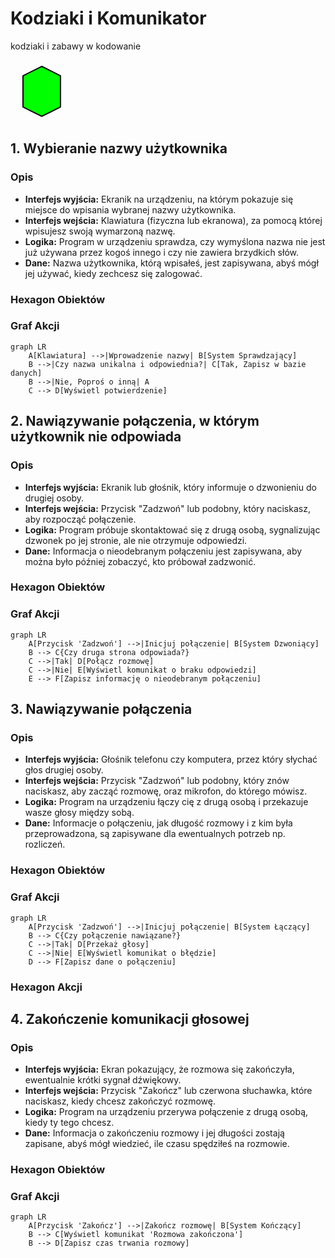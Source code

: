 # Kodziaki i Komunikator

kodziaki i zabawy w kodowanie


<svg width="100" height="100" viewBox="0 0 100 100" xmlns="http://www.w3.org/2000/svg">
  <!-- Sześciokąt o środku w punkcie (50,50) i promieniu 40 -->
  <polygon points="
    50,10
    80,25
    80,75
    50,90
    20,75
    20,25
  " fill="lime" stroke="black" stroke-width="2"/>
</svg>


## 1. Wybieranie nazwy użytkownika

### Opis
   - **Interfejs wyjścia:** Ekranik na urządzeniu, na którym pokazuje się miejsce do wpisania wybranej nazwy użytkownika.
   - **Interfejs wejścia:** Klawiatura (fizyczna lub ekranowa), za pomocą której wpisujesz swoją wymarzoną nazwę.
   - **Logika:** Program w urządzeniu sprawdza, czy wymyślona nazwa nie jest już używana przez kogoś innego i czy nie zawiera brzydkich słów.
   - **Dane:** Nazwa użytkownika, którą wpisałeś, jest zapisywana, abyś mógł jej używać, kiedy zechcesz się zalogować.


### Hexagon Obiektów


### Graf Akcji
```mermaid
graph LR
    A[Klawiatura] -->|Wprowadzenie nazwy| B[System Sprawdzający]
    B -->|Czy nazwa unikalna i odpowiednia?| C[Tak, Zapisz w bazie danych]
    B -->|Nie, Poproś o inną| A
    C --> D[Wyświetl potwierdzenie]
```



## 2. Nawiązywanie połączenia, w którym użytkownik nie odpowiada

### Opis
   - **Interfejs wyjścia:** Ekranik lub głośnik, który informuje o dzwonieniu do drugiej osoby.
   - **Interfejs wejścia:** Przycisk "Zadzwoń" lub podobny, który naciskasz, aby rozpocząć połączenie.
   - **Logika:** Program próbuje skontaktować się z drugą osobą, sygnalizując dzwonek po jej stronie, ale nie otrzymuje odpowiedzi.
   - **Dane:** Informacja o nieodebranym połączeniu jest zapisywana, aby można było później zobaczyć, kto próbował zadzwonić.


### Hexagon Obiektów


### Graf Akcji
```mermaid
graph LR
    A[Przycisk 'Zadzwoń'] -->|Inicjuj połączenie| B[System Dzwoniący]
    B --> C{Czy druga strona odpowiada?}
    C -->|Tak| D[Połącz rozmowę]
    C -->|Nie| E[Wyświetl komunikat o braku odpowiedzi]
    E --> F[Zapisz informację o nieodebranym połączeniu]
```


## 3. Nawiązywanie połączenia

### Opis
   - **Interfejs wyjścia:** Głośnik telefonu czy komputera, przez który słychać głos drugiej osoby.
   - **Interfejs wejścia:** Przycisk "Zadzwoń" lub podobny, który znów naciskasz, aby zacząć rozmowę, oraz mikrofon, do którego mówisz.
   - **Logika:** Program na urządzeniu łączy cię z drugą osobą i przekazuje wasze głosy między sobą.
   - **Dane:** Informacje o połączeniu, jak długość rozmowy i z kim była przeprowadzona, są zapisywane dla ewentualnych potrzeb np. rozliczeń.

### Hexagon Obiektów

### Graf Akcji
```mermaid
graph LR
    A[Przycisk 'Zadzwoń'] -->|Inicjuj połączenie| B[System Łączący]
    B --> C{Czy połączenie nawiązane?}
    C -->|Tak| D[Przekaż głosy]
    C -->|Nie| E[Wyświetl komunikat o błędzie]
    D --> F[Zapisz dane o połączeniu]
```

### Hexagon Akcji


## 4. Zakończenie komunikacji głosowej

### Opis
   - **Interfejs wyjścia:** Ekran pokazujący, że rozmowa się zakończyła, ewentualnie krótki sygnał dźwiękowy.
   - **Interfejs wejścia:** Przycisk "Zakończ" lub czerwona słuchawka, które naciskasz, kiedy chcesz zakończyć rozmowę.
   - **Logika:** Program na urządzeniu przerywa połączenie z drugą osobą, kiedy ty tego chcesz.
   - **Dane:** Informacja o zakończeniu rozmowy i jej długości zostają zapisane, abyś mógł wiedzieć, ile czasu spędziłeś na rozmowie.


### Hexagon Obiektów


### Graf Akcji

```mermaid
graph LR
    A[Przycisk 'Zakończ'] -->|Zakończ rozmowę| B[System Kończący]
    B --> C[Wyświetl komunikat 'Rozmowa zakończona']
    B --> D[Zapisz czas trwania rozmowy]
```




